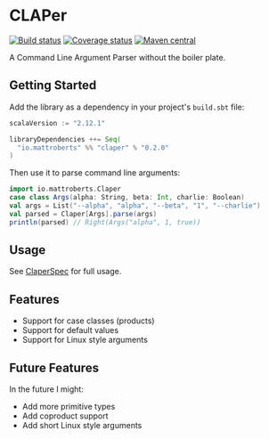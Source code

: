 # CLAPer

[![Build status](https://travis-ci.org/mattroberts297/claper.svg?branch=master)](https://travis-ci.org/mattroberts297/claper)
[![Coverage status](https://coveralls.io/repos/github/mattroberts297/claper/badge.svg?branch=master)](https://coveralls.io/github/mattroberts297/claper?branch=master)
[![Maven central](https://img.shields.io/maven-central/v/io.mattroberts/claper_2.12.svg)](http://search.maven.org/#search%7Cga%7C1%7Cg%3A%22io.mattroberts%22%20a%3A%22claper_2.12%22)

A Command Line Argument Parser without the boiler plate.

## Getting Started

Add the library as a dependency in your project's `build.sbt` file:

```scala
scalaVersion := "2.12.1"

libraryDependencies ++= Seq(
  "io.mattroberts" %% "claper" % "0.2.0"
)
```

Then use it to parse command line arguments:

```scala
import io.mattroberts.Claper
case class Args(alpha: String, beta: Int, charlie: Boolean)
val args = List("--alpha", "alpha", "--beta", "1", "--charlie")
val parsed = Claper[Args].parse(args)
println(parsed) // Right(Args("alpha", 1, true))
```

## Usage

See [ClaperSpec](src/test/scala/io/mattroberts/ClaperSpec.scala) for full usage.

## Features

- Support for case classes (products)
- Support for default values
- Support for Linux style arguments

## Future Features

In the future I might:

- Add more primitive types
- Add coproduct support
- Add short Linux style arguments
